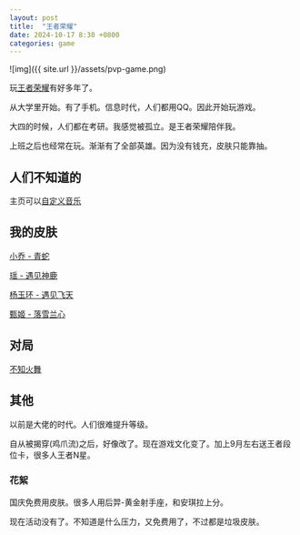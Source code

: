 ```yaml
---
layout: post
title:  "王者荣耀"
date: 2024-10-17 8:30 +0800
categories: game
---
```


![img]({{ site.url }}/assets/pvp-game.png)

玩[王者荣耀](https://zh.wikipedia.org/wiki/%E7%8E%8B%E8%80%85%E8%8D%A3%E8%80%80)有好多年了。

从大学里开始。有了手机。信息时代，人们都用QQ。因此开始玩游戏。

大四的时候，人们都在考研。我感觉被孤立。是王者荣耀陪伴我。

上班之后也经常在玩。渐渐有了全部英雄。因为没有钱充，皮肤只能靠抽。

## 人们不知道的

主页可以[自定义音乐](https://photos.app.goo.gl/1k3LmMicZhP3Szub6)

## 我的皮肤

[小乔 - 青蛇](https://photos.app.goo.gl/rY18Z4Wa6Z8mTnSE7)

[瑶 - 遇见神鹿](https://photos.app.goo.gl/N3rDcqwMrR8fL55r7)

[杨玉环 - 遇见飞天](https://photos.app.goo.gl/nf5BoKZxpMAjdhAs9)

[甄姬 - 落雪兰心](https://photos.app.goo.gl/C4MXFZF6NwiL78pu9)

## 对局

[不知火舞](https://photos.app.goo.gl/2LCX13aBwrPfPpMS8)

## 其他

以前是大佬的时代。人们很难提升等级。

自从被揭穿(鸡爪流)之后，好像改了。现在游戏文化变了。加上9月左右送王者段位卡，很多人王者N星。

### 花絮

国庆免费用皮肤。很多人用后羿-黄金射手座，和安琪拉上分。

现在活动没有了。不知道是什么压力，又免费用了，不过都是垃圾皮肤。
